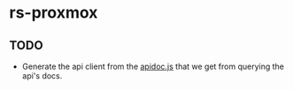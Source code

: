 # rs-proxmox

## TODO
- Generate the api client from the [apidoc.js](https://pve.proxmox.com/pve-docs/api-viewer/apidoc.js) 
that we get from querying the api's docs.